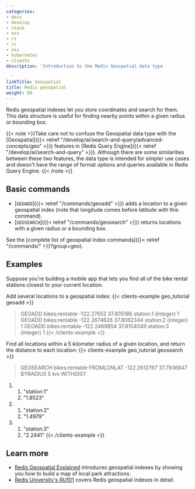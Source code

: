 ```yaml
---
categories:
- docs
- develop
- stack
- oss
- rs
- rc
- oss
- kubernetes
- clients
description: 'Introduction to the Redis Geospatial data type

  '
linkTitle: Geospatial
title: Redis geospatial
weight: 80
---
```


Redis geospatial indexes let you store coordinates and search for them.
This data structure is useful for finding nearby points within a given radius or bounding box.

{{< note >}}Take care not to confuse the Geospatial data type with the
[Geospatial]({{< relref "/develop/ai/search-and-query/advanced-concepts/geo" >}})
features in [Redis Query Engine]({{< relref "/develop/ai/search-and-query" >}}).
Although there are some similarities between these two features, the data type is intended
for simpler use cases and doesn't have the range of format options and queries
available in Redis Query Engine.
{{< /note >}}

## Basic commands

* [`GEOADD`]({{< relref "/commands/geoadd" >}}) adds a location to a given geospatial index (note that longitude comes before latitude with this command).
* [`GEOSEARCH`]({{< relref "/commands/geosearch" >}}) returns locations with a given radius or a bounding box.

See the [complete list of geospatial index commands]({{< relref "/commands/" >}}?group=geo).


## Examples

Suppose you're building a mobile app that lets you find all of the bike rental stations closest to your current location.

Add several locations to a geospatial index:
{{< clients-example geo_tutorial geoadd >}}
> GEOADD bikes:rentable -122.27652 37.805186 station:1
(integer) 1
> GEOADD bikes:rentable -122.2674626 37.8062344 station:2
(integer) 1
> GEOADD bikes:rentable -122.2469854 37.8104049 station:3
(integer) 1
{{< /clients-example >}}

Find all locations within a 5 kilometer radius of a given location, and return the distance to each location:
{{< clients-example geo_tutorial geosearch >}}
> GEOSEARCH bikes:rentable FROMLONLAT -122.2612767 37.7936847 BYRADIUS 5 km WITHDIST
1) 1) "station:1"
   2) "1.8523"
2) 1) "station:2"
   2) "1.4979"
3) 1) "station:3"
   2) "2.2441"
{{< /clients-example >}}

## Learn more

* [Redis Geospatial Explained](https://www.youtube.com/watch?v=qftiVQraxmI) introduces geospatial indexes by showing you how to build a map of local park attractions.
* [Redis University's RU101](https://university.redis.com/courses/ru101/) covers Redis geospatial indexes in detail.
